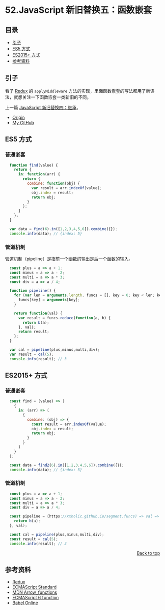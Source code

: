 # 52.JavaScript 新旧替换五：函数嵌套
## <a name="index"></a> 目录
- [引子](#start)
- [ES5 方式](#es5)
- [ES2015+ 方式](#es2015)
- [参考资料](#reference)


## <a name="start"></a> 引子
看了 [Redux][url-github-redux] 的 `applyMiddleware` 方法的实现，里面函数嵌套的写法都用了新语法，就想关注一下函数嵌套一类新旧的不同。

上一篇 [JavaScript 新旧替换四：继承][url-segment-49]。


- [Origin][url-origin]
- [My GitHub][url-my-github]

## <a name="es5"></a> ES5 方式
### 普通嵌套
```js
  function find(value) {
    return {
      in: function(arr) {
        return {
          combine: function(obj) {
            var result = arr.indexOf(value);
            obj.index = result;
            return obj;
          }
        };
      }
    };
  }

  var data = find(6).in([1,2,3,4,5,6]).combine({});
  console.info(data); // {index: 5}
```

### 管道机制
管道机制（pipeline）是指前一个函数的输出是后一个函数的输入。
```js
  const plus = a => a + 1;
  const minus = a => a - 2;
  const multi = a => a * 3;
  const div = a => a / 4;

  function pipeline() {
    for (var len = arguments.length, funcs = [], key = 0; key < len; key++) {
      funcs[key] = arguments[key];
    }

    return function(val) {
      var result = funcs.reduce(function(a, b) {
        return b(a);
      }, val);
      return result;
    };
  }

  var cal = pipeline(plus,minus,multi,div);
  var result = cal(5);
  console.info(result); // 3

```

## <a name="es2015"></a> ES2015+ 方式

### 普通嵌套
```js
  const find = (value) => (
    {
      in: (arr) => (
        {
          combine: (obj) => {
            const result = arr.indexOf(value);
            obj.index = result;
            return obj;
          }
        }
      )
    }
  );

  const data = find2(6).in([1,2,3,4,5,6]).combine({});
  console.info(data); // {index: 5}
```

### 管道机制
```js
  const plus = a => a + 1;
  const minus = a => a - 2;
  const multi = a => a * 3;
  const div = a => a / 4;

  const pipeline = (https://xxholic.github.io/segment.funcs) => val => funcs.reduce(function(a,b) {
    return b(a);
  }, val);

  const cal = pipeline(plus,minus,multi,div);
  const result = cal(5);
  console.info(result); // 3

```


<div align="right"><a href="#index">Back to top </a></div>


## <a name="reference"></a> 参考资料
- [Redux][url-github-redux]
- [ECMAScript Standard][url-ecma-standard]
- [MDN Arrow_functions][url-mdn-arrow]
- [ECMAScript 6 function][url-es6-ruanyifeng]
- [Babel Online](https://babeljs.io/repl)


[url-base]:https://xxholic.github.io/segment

[url-segment-49]:https://github.com/XXHolic/segment/issues/49

[url-github-redux]:https://github.com/reduxjs/redux
[url-ecma-standard]:http://www.ecma-international.org/publications/standards/Ecma-262.htm
[url-es6-ruanyifeng]:http://es6.ruanyifeng.com/#docs/function
[url-mdn-arrow]:https://developer.mozilla.org/zh-CN/docs/Web/JavaScript/Reference/Functions/Arrow_functions




[url-origin]:https://github.com/XXHolic/segment/issues/59
[url-my-github]:https://github.com/XXHolic